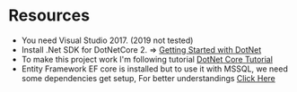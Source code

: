 # Resources
- You need Visual Studio 2017. (2019 not tested)
- Install .Net SDK for DotNetCore 2.
=> [Getting Started with DotNet](https://www.microsoft.com/net/learn/get-started/windows)
- To make this project work I'm following tutorial [DotNet Core Tutorial](https://docs.microsoft.com/en-us/aspnet/core/tutorials/first-web-api)
- Entity Framework EF core is installed but to use it with MSSQL, we need some dependencies get setup, For better understandings [Click Here](https://docs.microsoft.com/en-us/ef/core/get-started/aspnetcore/new-db)
